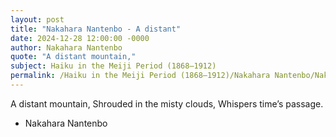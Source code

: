 ```yaml
---
layout: post
title: "Nakahara Nantenbo - A distant"
date: 2024-12-28 12:00:00 -0000
author: Nakahara Nantenbo
quote: "A distant mountain,"
subject: Haiku in the Meiji Period (1868–1912)
permalink: /Haiku in the Meiji Period (1868–1912)/Nakahara Nantenbo/Nakahara Nantenbo - A distant
---
```


A distant mountain,
Shrouded in the misty clouds,
Whispers time’s passage.

- Nakahara Nantenbo

